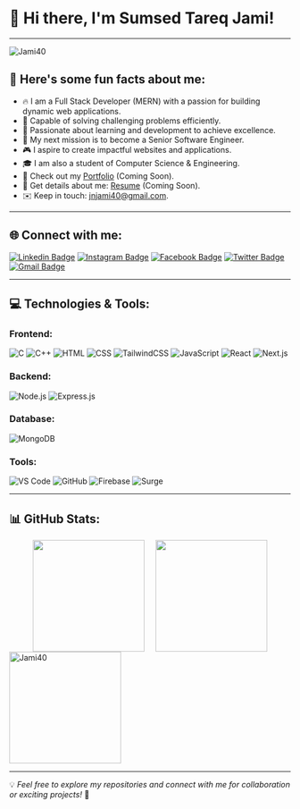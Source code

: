 # 👋 Hi there, I'm Sumsed Tareq Jami!

---

<p align="left"> <img src="https://komarev.com/ghpvc/?username=Jami40&label=Profile%20views&color=0e75b6&style=flat" alt="Jami40" /> </p>

## 🌟 Here's some fun facts about me:

- 🔥 I am a Full Stack Developer (MERN) with a passion for building dynamic web applications.  
- 🧠 Capable of solving challenging problems efficiently.  
- 📘 Passionate about learning and development to achieve excellence.  
- 🚀 My next mission is to become a Senior Software Engineer.  
- 🎮 I aspire to create impactful websites and applications.  
- 🎓 I am also a student of Computer Science & Engineering.  
- 📂 Check out my [Portfolio](#) (Coming Soon).  
- 📜 Get details about me: [Resume](#) (Coming Soon).  
- ✉️ Keep in touch: [jnjami40@gmail.com](mailto:jnjami40@gmail.com).  

---

## 🌐 Connect with me:

[![Linkedin Badge](https://img.shields.io/badge/-Sumsed%20Tareq%20Jami-blue?style=flat-square&logo=Linkedin&logoColor=white&link=https://www.linkedin.com/in/jn-jami-1455112a9/)](https://www.linkedin.com/in/jn-jami-1455112a9/)
[![Instagram Badge](https://img.shields.io/badge/-nerd_wh-purple?style=flat-square&logo=instagram&logoColor=white&link=https://www.instagram.com/nerd_wh/)](https://www.instagram.com/nerd_wh/)
[![Facebook Badge](https://img.shields.io/badge/-Jami-blue?style=flat-square&logo=facebook&logoColor=white&link=https://www.facebook.com/jamicox.jami)](https://www.facebook.com/jamicox.jami)
[![Twitter Badge](https://img.shields.io/badge/-JamiJn93343-1DA1F2?style=flat-square&logo=twitter&logoColor=white&link=https://x.com/JamiJn93343)](https://x.com/JamiJn93343)
[![Gmail Badge](https://img.shields.io/badge/-jnjami40@gmail.com-c14438?style=flat-square&logo=Gmail&logoColor=white&link=mailto:jnjami40@gmail.com)](mailto:jnjami40@gmail.com)


---

## 💻 Technologies & Tools:

### Frontend:
![C](https://img.shields.io/badge/C-A8B9CC?style=for-the-badge&logo=c&logoColor=white)
![C++](https://img.shields.io/badge/C++-00599C?style=for-the-badge&logo=c%2B%2B&logoColor=white)
![HTML](https://img.shields.io/badge/HTML-E34F26?style=for-the-badge&logo=html5&logoColor=white)
![CSS](https://img.shields.io/badge/CSS-1572B6?style=for-the-badge&logo=css3&logoColor=white)
![TailwindCSS](https://img.shields.io/badge/TailwindCSS-38B2AC?style=for-the-badge&logo=tailwind-css&logoColor=white)
![JavaScript](https://img.shields.io/badge/JavaScript-323330?style=for-the-badge&logo=javascript&logoColor=F7DF1E)
![React](https://img.shields.io/badge/React-20232A?style=for-the-badge&logo=react&logoColor=61DAFB)
![Next.js](https://img.shields.io/badge/Next.js-000000?style=for-the-badge&logo=next.js&logoColor=white)




### Backend:
![Node.js](https://img.shields.io/badge/Node.js-43853D?style=for-the-badge&logo=node.js&logoColor=white)
![Express.js](https://img.shields.io/badge/Express.js-404D59?style=for-the-badge)

### Database:
![MongoDB](https://img.shields.io/badge/MongoDB-4EA94B?style=for-the-badge&logo=mongodb&logoColor=white)

### Tools:
![VS Code](https://img.shields.io/badge/VS%20Code-007ACC?style=for-the-badge&logo=visual-studio-code&logoColor=white)
![GitHub](https://img.shields.io/badge/GitHub-181717?style=for-the-badge&logo=github)
![Firebase](https://img.shields.io/badge/Firebase-FFCA28?style=for-the-badge&logo=firebase&logoColor=black)
![Surge](https://img.shields.io/badge/Surge-000000?style=for-the-badge&logo=surge&logoColor=white)


---

## 📊 GitHub Stats:

<div style="display: flex; justify-content: center; gap: 20px; flex-wrap: wrap;">
  <a href="https://github.com/Jami40">
    <img height="200" align="center" src="https://github-readme-stats.vercel.app/api?username=Jami40&theme=radical" />
  </a>
  <a href="https://github.com/Jami40">
    <img height="200" align="center" src="https://github-readme-stats.vercel.app/api/top-langs?username=Jami40&layout=compact&langs_count=8&card_width=320&theme=radical" />
  </a>
</div>


<a href="https://github.com/Jami40">
    <img height=200 align="center" src="https://github-readme-streak-stats-salesp07.vercel.app?user=Jami40&card_width=782&theme=radical" alt="Jami40" />
</a>





---

💡 *Feel free to explore my repositories and connect with me for collaboration or exciting projects!* 🚀  
 
